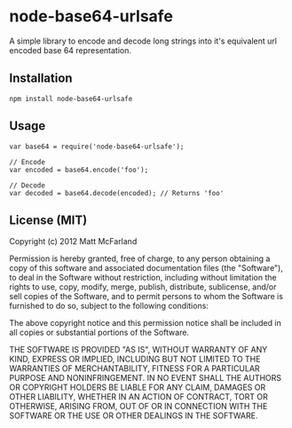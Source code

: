 node-base64-urlsafe
===================
A simple library to encode and decode long strings into it's equivalent url encoded base 64 representation.

## Installation
`npm install node-base64-urlsafe`

## Usage
```
var base64 = require('node-base64-urlsafe');

// Encode
var encoded = base64.encode('foo');

// Decode
var decoded = base64.decode(encoded); // Returns 'foo'
```

## License (MIT)
Copyright (c) 2012 Matt McFarland

Permission is hereby granted, free of charge, to any person obtaining a copy of this software and associated documentation files (the "Software"), to deal in the Software without restriction, including without limitation the rights to use, copy, modify, merge, publish, distribute, sublicense, and/or sell copies of the Software, and to permit persons to whom the Software is furnished to do so, subject to the following conditions:

The above copyright notice and this permission notice shall be included in all copies or substantial portions of the Software.

THE SOFTWARE IS PROVIDED "AS IS", WITHOUT WARRANTY OF ANY KIND, EXPRESS OR IMPLIED, INCLUDING BUT NOT LIMITED TO THE WARRANTIES OF MERCHANTABILITY, FITNESS FOR A PARTICULAR PURPOSE AND NONINFRINGEMENT. IN NO EVENT SHALL THE AUTHORS OR COPYRIGHT HOLDERS BE LIABLE FOR ANY CLAIM, DAMAGES OR OTHER LIABILITY, WHETHER IN AN ACTION OF CONTRACT, TORT OR OTHERWISE, ARISING FROM, OUT OF OR IN CONNECTION WITH THE SOFTWARE OR THE USE OR OTHER DEALINGS IN THE SOFTWARE.
